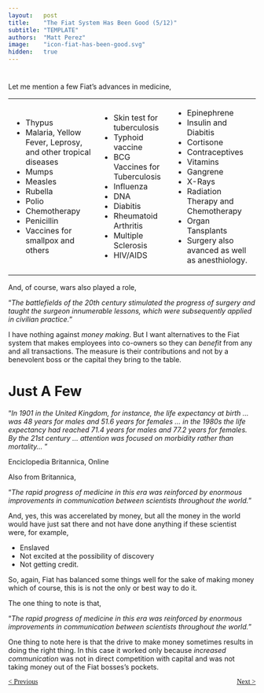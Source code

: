 ```yaml
---
layout:   post
title:    "The Fiat System Has Been Good (5/12)"
subtitle: "TEMPLATE"
authors:  "Matt Perez"
image:    "icon-fiat-has-been-good.svg"
hidden:   true
---
```


<div style="display:none; ">
 <p>Time for an alternative.</p>
</div>

<h1></h1>
 <p>Let me mention a few Fiat&rsquo;s advances in medicine,</p>
  <div class='_center'>
   <table>
    <tr>
     <td>
      <ul>
       <li>Thypus</li>
       <li>Malaria, Yellow Fever, Leprosy, and other tropical diseases</li>
       <li>Mumps</li>
       <li>Measles</li>
       <li>Rubella</li>
       <li>Polio</li>
       <li>Chemotherapy</li>
       <li>Penicillin</li>
       <li>Vaccines for smallpox and others</li>
      </ul>
     </td>
     <td>
      <ul>
       <li>Skin test for tuberculosis</li>
       <li>Typhoid vaccine</li>
       <li>BCG Vaccines for Tuberculosis</li>
       <li>Influenza</li>
       <li>DNA</li>
       <li>Diabitis</li>
       <li>Rheumatoid Arthritis</li>
       <li>Multiple Sclerosis</li>
       <li>HIV/AIDS</li>
      </ul>
     </td>
     <td>
      <ul>
       <li>Epinephrene</li>
       <li>Insulin and Diabitis</li>
       <li>Cortisone</li>
       <li>Contraceptives</li>
       <li>Vitamins</li>
       <li>Gangrene</li>
       <li>X-Rays</li>
       <li>Radiation Therapy and Chemotherapy</li>
       <li>Organ Tansplants</li>
       <li>Surgery also avanced as well as anesthiology.</li>
      </ul>
     </td>
    </tr>
   </table>
  </div>
 <p>And, of course, wars also played a role,</p>
 <div class="_citation">
  <p>&ldquo;<em>The battlefields of the 20th century stimulated the progress of surgery and taught the surgeon innumerable lessons, which were subsequently applied in civilian practice.</em>&rdquo;</p>
 </div>
 <p>I have nothing against <em>money making</em>. But I want alternatives to the Fiat system that makes employees into co-owners so they can <em>benefit</em> from any and all transactions. The measure is their contributions and not by a benevolent boss or the capital they bring to the table.</p>

<h1>Just A Few</h1>
 <div class="_citation">
  <p>&ldquo;<em>In 1901 in the United Kingdom, for instance, the life expectancy at birth &hellip; was 48 years for males and 51.6 years for females &hellip; in the 1980s the life expectancy had reached 71.4 years for males and 77.2 years for females. By the 21st century &hellip; attention was focused on morbidity rather than mortality&hellip; </em>&rdquo;</p>
  <p id="_signature">Enciclopedia Britannica, Online</p>
 </div>
 <p>Also from Britannica,</p>
  <div class="_citation">
   <p>&ldquo;<em>The rapid progress of medicine in this era was reinforced by enormous improvements in communication between scientists throughout the world.</em>&rdquo;</p>
  </div>
  <p>And, yes, this was accerelated by money, but all the money in the world would have just sat there and not have done anything if these scientist were, for example,</p>
   <ul>
    <li>Enslaved</li>
    <li>Not excited at the possibility of discovery</li>
    <li>Not getting credit.</li>
   </ul>
  <p>So, again, Fiat has balanced some things well for the sake of making money which of course, this is is not the only or best way to do it.</p>
  <p>The one thing to note is that,</p>
   <div class="_citation">
    <p>&ldquo;<em>The rapid progress of medicine in this era was reinforced by enormous improvements in communication between scientists throughout the world.</em>&rdquo;</p>
   </div>
  <p>One thing to note here is that the drive to make money sometimes results in doing the right thing. In this case it worked only because <em>increased communication</em> was not in direct competition with capital and was not taking money out of the Fiat bosses&rsquo;s pockets.</p>

<div style="margin-bottom:1in; font-family: American Typewriter, serif; ">
 <span style="float:left; ">
  <a href="https://radicalcompanies.com/2024/12/06/the-fiat-system-has-been-good">&lt; Previous</a>
 </span>
 <span style="float:right; ">
  <a href="https://radicalcompanies.com/2024/12/09/the-fiat-system-has-been-good">Next &gt;</a>
 </span>
</div>